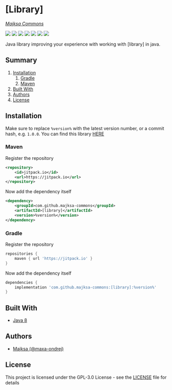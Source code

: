 # [Library]
_[Majksa Commons](//github.com/majksa-commons)_

<p>
    <a href="//github.com/majksa-commons/[library]/releases"><img src="https://img.shields.io/github/v/release/majksa-commons/[library]"></a>
    <a href="//github.com/majksa-commons/[library]/commits/main"><img src="https://img.shields.io/github/last-commit/majksa-commons/[library]"></a>
    <a href="//github.com/majksa-commons/[library]/releases"><img src="https://img.shields.io/github/downloads/majksa-commons/[library]/total"></a>
    <a href="//github.com/majksa-commons/[library]/blob/main/LICENSE.md"><img src="https://img.shields.io/github/license/majksa-commons/[library]"></a>
    <a href="//github.com/majksa-commons/[library]"><img src="https://img.shields.io/github/languages/code-size/majksa-commons/[library]"></a>
    <a href="//github.com/majksa-commons/[library]/issues"><img src="https://img.shields.io/github/issues-raw/majksa-commons/[library]"></a>
    <a href="//java.com"><img src="https://img.shields.io/badge/java-8-orange"></a>
</p>

Java library improving your experience with working with [library] in java.

## Summary
1. [Installation](#installation)
    1. [Gradle](#gradle)
    2. [Maven](#maven)  
2. [Built With](#built-with)
3. [Authors](#authors)
4. [License](#license)



## Installation
Make sure to replace `%version%` with the latest version number, or a commit hash, e.g. `1.0.0`.
You can find this library [HERE](https://jitpack.io/#majksa-commons/[library])

###  Maven
Register the repository
```xml
<repository>
    <id>jitpack.io</id>
    <url>https://jitpack.io</url>
</repository>
```
Now add the dependency itself
```xml
<dependency>
    <groupId>com.github.majksa-commons</groupId>
    <artifactId>[library]</artifactId>
    <version>%version%</version>
</dependency>
```
###  Gradle
Register the repository
```gradle
repositories {
    maven { url 'https://jitpack.io' }
}
```
Now add the dependency itself
```gradle
dependencies {
    implementation 'com.github.majksa-commons:[library]:%version%'
}
```

## Built With

* [Java 8](https://java.com)

## Authors
* [Majksa (@maxa-ondrej)](https://github.com/maxa-ondrej)

## License

This project is licensed under the GPL-3.0 License - see the [LICENSE](LICENSE) file for details